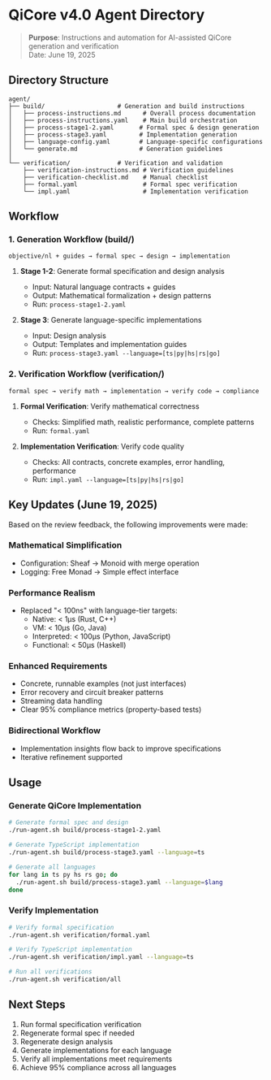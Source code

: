 # QiCore v4.0 Agent Directory

> **Purpose**: Instructions and automation for AI-assisted QiCore generation and verification  
> Date: June 19, 2025

## Directory Structure

```
agent/
├── build/                    # Generation and build instructions
│   ├── process-instructions.md      # Overall process documentation
│   ├── process-instructions.yaml    # Main build orchestration
│   ├── process-stage1-2.yaml       # Formal spec & design generation
│   ├── process-stage3.yaml         # Implementation generation
│   ├── language-config.yaml        # Language-specific configurations
│   └── generate.md                 # Generation guidelines
│
└── verification/             # Verification and validation
    ├── verification-instructions.md # Verification guidelines
    ├── verification-checklist.md    # Manual checklist
    ├── formal.yaml                  # Formal spec verification
    └── impl.yaml                    # Implementation verification
```

## Workflow

### 1. Generation Workflow (build/)

```
objective/nl + guides → formal spec → design → implementation
```

1. **Stage 1-2**: Generate formal specification and design analysis
   - Input: Natural language contracts + guides
   - Output: Mathematical formalization + design patterns
   - Run: `process-stage1-2.yaml`

2. **Stage 3**: Generate language-specific implementations
   - Input: Design analysis
   - Output: Templates and implementation guides
   - Run: `process-stage3.yaml --language=[ts|py|hs|rs|go]`

### 2. Verification Workflow (verification/)

```
formal spec → verify math → implementation → verify code → compliance
```

1. **Formal Verification**: Verify mathematical correctness
   - Checks: Simplified math, realistic performance, complete patterns
   - Run: `formal.yaml`

2. **Implementation Verification**: Verify code quality
   - Checks: All contracts, concrete examples, error handling, performance
   - Run: `impl.yaml --language=[ts|py|hs|rs|go]`

## Key Updates (June 19, 2025)

Based on the review feedback, the following improvements were made:

### Mathematical Simplification
- Configuration: Sheaf → Monoid with merge operation
- Logging: Free Monad → Simple effect interface

### Performance Realism
- Replaced "< 100ns" with language-tier targets:
  - Native: < 1μs (Rust, C++)
  - VM: < 10μs (Go, Java)
  - Interpreted: < 100μs (Python, JavaScript)
  - Functional: < 50μs (Haskell)

### Enhanced Requirements
- Concrete, runnable examples (not just interfaces)
- Error recovery and circuit breaker patterns
- Streaming data handling
- Clear 95% compliance metrics (property-based tests)

### Bidirectional Workflow
- Implementation insights flow back to improve specifications
- Iterative refinement supported

## Usage

### Generate QiCore Implementation

```bash
# Generate formal spec and design
./run-agent.sh build/process-stage1-2.yaml

# Generate TypeScript implementation
./run-agent.sh build/process-stage3.yaml --language=ts

# Generate all languages
for lang in ts py hs rs go; do
  ./run-agent.sh build/process-stage3.yaml --language=$lang
done
```

### Verify Implementation

```bash
# Verify formal specification
./run-agent.sh verification/formal.yaml

# Verify TypeScript implementation
./run-agent.sh verification/impl.yaml --language=ts

# Run all verifications
./run-agent.sh verification/all
```

## Next Steps

1. Run formal specification verification
2. Regenerate formal spec if needed
3. Regenerate design analysis
4. Generate implementations for each language
5. Verify all implementations meet requirements
6. Achieve 95% compliance across all languages 